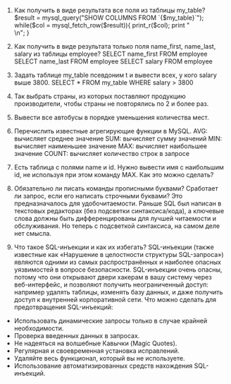 1. Как получить в виде результата все поля из таблицы my_table?
$result = mysql_query("SHOW COLUMNS FROM `{$my_table}`");
  while($col = mysql_fetch_row($result)){
    print_r($col); print "<br>\n";
}

2. Как получить в виде результата только поля name_first, name_last, salary из таблицы employee?
SELECT name_first FROM employee
SELECT name_last FROM employee
SELECT salary FROM employee

3. Задать таблице my_table псевдоним t и вывести всех, у кого salary выше 3800.
SELECT * FROM my_table WHERE salary > 3800

4. Так выбрать страны, из которых поставляют продукцию производители, чтобы страны не повторялись по 2 и более раз.

5. Вывести все автобусы в порядке уменьшения количества мест.

6. Перечислить известные агрегирующие функции в MySQL.
AVG: вычисляет среднее значение
SUM: вычисляет сумму значений
MIN: вычисляет наименьшее значение
MAX: вычисляет наибольшее значение
COUNT: вычисляет количество строк в запросе

7. Есть таблица с полями name и id. Нужно вывести имя с наибольшим id, не используя при этом команду MAX. Как это можно сделать?

8. Обязательно ли писать команды прописными буквами? Сработает ли запрос, если его написать строчными буквами?
Это предназначалось для удобочитаемости. Раньше SQL был написан в текстовых редакторах (без подсветки синтаксиса/кода), а ключевые слова должны быть дифференцированы для лучшей читаемости и обслуживания. Но теперь с подсветкой синтаксиса, на самом деле нет смысла.

9. Что такое SQL-инъекции и как их избегать?
SQL-инъекции (также известные как «Нарушение в целостности структуры SQL-запроса») являются одними из самых распространённых и наиболее опасных уязвимостей в вопросе безопасности. SQL-инъекции очень опасны, потому что они открывают двери хакерам в вашу систему через веб-интерфейс, и позволяют получить неограниченный доступ: например удалять таблицы, изменять базу данных, и даже получить доступ к внутренней корпоративной сети.
Что можно сделать для предотвращения SQL-инъекций:
- Использовать динамические запросы только в случае крайней необходимости.
- Проверка введенных данных в запросах.
- Не надеяться на волшебные Кавычки (Magic Quotes).
- Регулярная и своевременная установка исправлений.
- Удаляйте весь функционал, который вы не используете.
- Использование автоматизированных средств нахождения SQL-инъекций.

